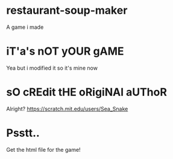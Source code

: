 # restaurant-soup-maker
A game i made
# iT'a's nOT yOUR gAME
Yea but i modified it so it's mine now
# sO cREdit tHE oRigiNAl aUThoR
Alright? https://scratch.mit.edu/users/Sea_Snake
# Psstt..
Get the html file for the game!

